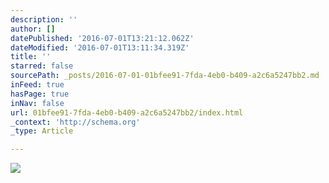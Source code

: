 ```yaml
---
description: ''
author: []
datePublished: '2016-07-01T13:21:12.062Z'
dateModified: '2016-07-01T13:11:34.319Z'
title: ''
starred: false
sourcePath: _posts/2016-07-01-01bfee91-7fda-4eb0-b409-a2c6a5247bb2.md
inFeed: true
hasPage: true
inNav: false
url: 01bfee91-7fda-4eb0-b409-a2c6a5247bb2/index.html
_context: 'http://schema.org'
_type: Article

---
```

![](https://the-grid-user-content.s3-us-west-2.amazonaws.com/a1949285-84fe-47fb-8f47-2bc096824bcc.jpg)